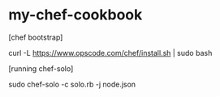 my-chef-cookbook
================

[chef bootstrap]

curl -L https://www.opscode.com/chef/install.sh | sudo bash

[running chef-solo]

sudo chef-solo -c solo.rb -j node.json
